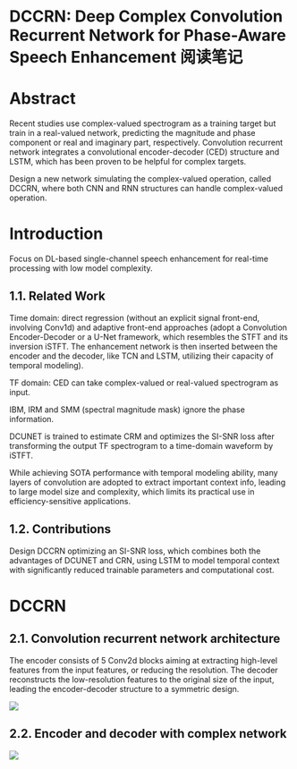 # DCCRN: Deep Complex Convolution Recurrent Network for Phase-Aware Speech Enhancement 阅读笔记

# Abstract

Recent studies use complex-valued spectrogram as a training target but train in a real-valued network, predicting the magnitude and phase component or real and imaginary part, respectively. Convolution recurrent network integrates a convolutional encoder-decoder (CED) structure and LSTM, which has been proven to be helpful for complex targets.



Design a new network simulating the complex-valued operation, called DCCRN, where both CNN and RNN structures can handle complex-valued operation.



# Introduction

Focus on DL-based single-channel speech enhancement for real-time processing with low model complexity.

## 1.1. Related Work
Time domain: direct regression (without an explicit signal front-end, involving Conv1d) and adaptive front-end approaches (adopt a Convolution Encoder-Decoder or a U-Net framework, which resembles the STFT and its inversion iSTFT. The enhancement network is then inserted between the encoder and the decoder, like TCN and LSTM, utilizing their capacity of temporal modeling).

TF domain: CED can take complex-valued or real-valued spectrogram as input. 

IBM, IRM and SMM (spectral magnitude mask) ignore the phase information.

DCUNET is trained to estimate CRM and optimizes the SI-SNR loss after transforming the output TF spectrogram to a time-domain waveform by iSTFT.

While achieving SOTA performance with temporal modeling ability, many layers of convolution are adopted to extract important context info, leading to large model size and complexity, which limits its practical use in efficiency-sensitive applications.

## 1.2. Contributions
Design DCCRN optimizing an SI-SNR loss, which combines both the advantages of DCUNET and CRN, using LSTM to model temporal context with significantly reduced trainable parameters and computational cost.

# DCCRN
## 2.1. Convolution recurrent network architecture
The encoder consists of 5 Conv2d blocks aiming at extracting high-level features from the input features, or reducing the resolution. The decoder reconstructs the low-resolution features to the original size of the input, leading the encoder-decoder structure to a symmetric design.

![](https://tva1.sinaimg.cn/large/e6c9d24ely1h3187w1qgqj20ix0823z3.jpg)

## 2.2. Encoder and decoder with complex network
![](https://tva1.sinaimg.cn/large/e6c9d24ely1h318921nc7j20hd0bwmye.jpg)
